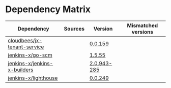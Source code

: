 # Dependency Matrix

Dependency | Sources | Version | Mismatched versions
---------- | ------- | ------- | -------------------
[cloudbees/jx-tenant-service](https://github.com/cloudbees/jx-tenant-service) |  | [0.0.159](https://github.com/cloudbees/jx-tenant-service/releases/tag/v0.0.159) | 
[jenkins-x/go-scm](https://github.com/jenkins-x/go-scm) |  | [1.5.55]() | 
[jenkins-x/jenkins-x-builders](https://github.com/jenkins-x/jenkins-x-builders) |  | [2.0.943-285]() | 
[jenkins-x/lighthouse](https://github.com/jenkins-x/lighthouse) |  | [0.0.249]() | 
